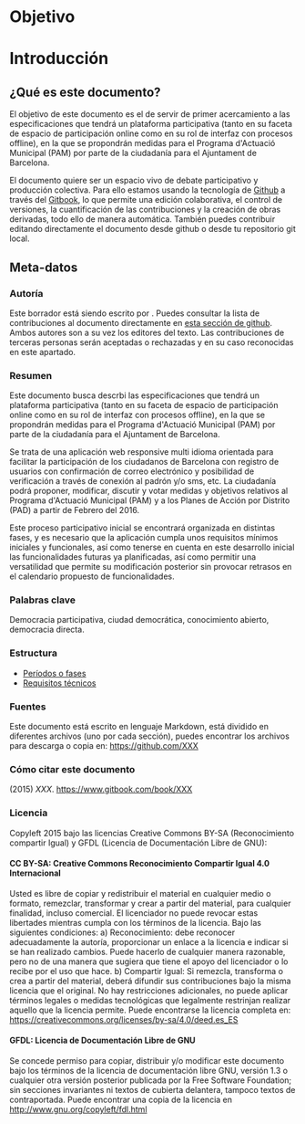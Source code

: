 Objetivo
=======


# Introducción

## ¿Qué es este documento?
El objetivo de este documento es el de servir de primer acercamiento a las especificaciones que tendrá un plataforma participativa (tanto en su faceta de espacio de participación online como en su rol de interfaz con procesos offline), en la que se propondrán medidas para el Programa d'Actuació Municipal (PAM) por parte de la ciudadanía para el Ajuntament de Barcelona. 

El documento quiere ser un espacio vivo de debate participativo y producción colectiva. Para ello estamos usando la tecnología de [Github](http://github.com) a través del [Gitbook](http://gitbook.com), lo que permite una edición colaborativa, el control de versiones, la cuantificación de las contribuciones y la creación de obras derivadas, todo ello de manera automática. También puedes contribuir editando directamente el documento desde github o desde tu repositorio git local.

## Meta-datos 

### Autoría

Este borrador está siendo escrito por . Puedes consultar la lista de contribuciones al documento directamente en [esta sección de github](https://github.com/XXX/graphs/contributors). Ambos autores son a su vez los editores del texto. Las contribuciones de terceras personas serán aceptadas o rechazadas y en su caso reconocidas en este apartado.

### Resumen  
Este documento busca descrbi las especificaciones que tendrá un plataforma participativa (tanto en su faceta de espacio de participación online como en su rol de interfaz con procesos offline), en la que se propondrán medidas para el Programa d'Actuació Municipal (PAM) por parte de la ciudadanía para el Ajuntament de Barcelona. 


Se trata de una aplicación web responsive multi idioma orientada para facilitar la participación de los ciudadanos de Barcelona con registro de usuarios con confirmación de correo electrónico y posibilidad de verificación a través de conexión al padrón y/o sms, etc. La ciudadanía podrá proponer, modificar, discutir y votar medidas y objetivos relativos al Programa d'Actuació Municipal (PAM) y a los Planes de Acción por Distrito (PAD) a partir de Febrero del 2016. 

Este proceso participativo inicial se encontrará organizada en distintas fases, y es necesario que la aplicación cumpla unos requisitos mínimos iniciales y funcionales, así como tenerse en cuenta en este desarrollo inicial las funcionalidades futuras ya planificadas, así como permitir una versatilidad que permite su modificación posterior sin provocar retrasos en el calendario propuesto de funcionalidades.


### Palabras clave

Democracia participativa, ciudad democrática, conocimiento abierto, democracia directa.


### Estructura

* [Períodos o fases](chapter1.md)
* [Requisitos técnicos](chapter2.md)

### Fuentes 

Este documento está escrito en lenguaje Markdown, está dividido en diferentes archivos (uno por cada sección), puedes encontrar los archivos para descarga o copia en:  https://github.com/XXX

### Cómo citar este documento

 (2015) *XXX*. https://www.gitbook.com/book/XXX

### Licencia

Copyleft 2015 bajo las licencias Creative Commons BY-SA (Reconocimiento compartir Igual) y GFDL (Licencia de Documentación Libre de GNU):

#### CC BY-SA: Creative Commons Reconocimiento Compartir Igual 4.0 Internacional 
Usted es libre de copiar y redistribuir el material en cualquier medio o formato, remezclar, transformar y crear a partir del material, para cualquier finalidad, incluso comercial. El licenciador no puede revocar estas libertades mientras cumpla con los términos de la licencia. Bajo las siguientes condiciones: a) Reconocimiento: debe reconocer adecuadamente la autoría, proporcionar un enlace a la licencia e indicar si se han realizado cambios. Puede hacerlo de cualquier manera razonable, pero no de una manera que sugiera que tiene el apoyo del licenciador o lo recibe por el uso que hace. b) Compartir Igual: Si remezcla, transforma o crea a partir del material, deberá difundir sus contribuciones bajo la misma licencia que el original. No hay restricciones adicionales, no puede aplicar términos legales o medidas tecnológicas que legalmente restrinjan realizar aquello que la licencia permite. Puede encontrarse la licencia completa en: https://creativecommons.org/licenses/by-sa/4.0/deed.es_ES

#### GFDL: Licencia de Documentación Libre de GNU 
Se concede permiso para copiar, distribuir y/o modificar este documento bajo los términos de la licencia de documentación libre GNU, versión 1.3 o cualquier otra versión posterior publicada por la Free Software Foundation; sin secciones invariantes ni textos de cubierta delantera, tampoco textos de contraportada. Puede encontrar una copia de la licencia en http://www.gnu.org/copyleft/fdl.html
